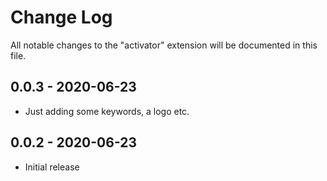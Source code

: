 # Change Log

All notable changes to the "activator" extension will be documented in this file.

## 0.0.3 - 2020-06-23

- Just adding some keywords, a logo etc.

## 0.0.2 - 2020-06-23

- Initial release